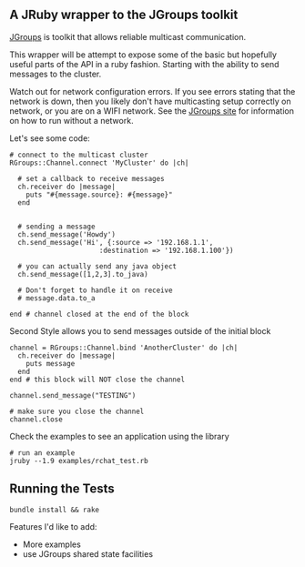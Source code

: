 ## A JRuby wrapper to the JGroups toolkit

[JGroups](http://www.jgroups.org) is toolkit that allows reliable
multicast communication.

This wrapper will be attempt to expose some of the basic but hopefully
useful parts of the API in a ruby fashion. Starting with the ability to
send messages to the cluster. 

Watch out for network configuration errors. If you see errors stating
that the network is down, then you likely don't have multicasting 
setup correctly on network, or you are on a WIFI network. See the
[JGroups site](http://www.jgroups.org/tutorial/html/ch01.html#d0e142)
for information on how to run without a network.

Let's see some code:
    
    # connect to the multicast cluster
    RGroups::Channel.connect 'MyCluster' do |ch|

      # set a callback to receive messages
      ch.receiver do |message|
        puts "#{message.source}: #{message}"
      end


      # sending a message
      ch.send_message('Howdy')
      ch.send_message('Hi', {:source => '192.168.1.1', 
                          :destination => '192.168.1.100'})

      # you can actually send any java object
      ch.send_message([1,2,3].to_java)

      # Don't forget to handle it on receive
      # message.data.to_a

    end # channel closed at the end of the block

Second Style allows you to send messages outside of the initial block

    channel = RGroups::Channel.bind 'AnotherCluster' do |ch|
      ch.receiver do |message|
        puts message
      end
    end # this block will NOT close the channel

    channel.send_message("TESTING")

    # make sure you close the channel
    channel.close

Check the examples to see an application using the library
 
    # run an example
    jruby --1.9 examples/rchat_test.rb

## Running the Tests

    bundle install && rake

Features I'd like to add:

  * More examples
  * use JGroups shared state facilities

